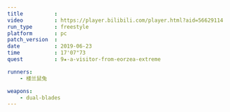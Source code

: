 ```yaml
---
title          :
video          : https://player.bilibili.com/player.html?aid=56629114
run_type       : freestyle
platform       : pc
patch_version  : 
date           : 2019-06-23
time           : 17'07"73
quest          : 9★-a-visitor-from-eorzea-extreme

runners:
    - 楼兰鼠兔

weapons:
    - dual-blades
---
```

